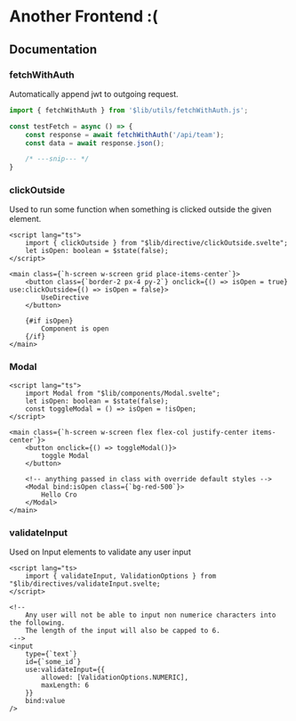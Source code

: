 # Another Frontend :(

## Documentation

### fetchWithAuth
Automatically append jwt to outgoing request.
```ts
import { fetchWithAuth } from '$lib/utils/fetchWithAuth.js';

const testFetch = async () => {
    const response = await fetchWithAuth('/api/team');
    const data = await response.json();

    /* ---snip--- */
}
```


### clickOutside
Used to run some function when something is clicked outside the given element.
```svelte
<script lang="ts">
    import { clickOutside } from "$lib/directive/clickOutside.svelte";
    let isOpen: boolean = $state(false);
</script>

<main class={`h-screen w-screen grid place-items-center`}>
    <button class={`border-2 px-4 py-2`} onclick={() => isOpen = true} use:clickOutside={() => isOpen = false}>
        UseDirective
    </button>

    {#if isOpen}
        Component is open
    {/if}
</main>
```

### Modal
```svelte
<script lang="ts">
    import Modal from "$lib/components/Modal.svelte";
    let isOpen: boolean = $state(false);
    const toggleModal = () => isOpen = !isOpen;
</script>

<main class={`h-screen w-screen flex flex-col justify-center items-center`}>
    <button onclick={() => toggleModal()}>
        toggle Modal
    </button>

    <!-- anything passed in class with override default styles -->
    <Modal bind:isOpen class={`bg-red-500`}>
        Hello Cro
    </Modal>
</main>
```

### validateInput
Used on Input elements to validate any user input
```svelte
<script lang="ts>
    import { validateInput, ValidationOptions } from "$lib/directives/validateInput.svelte;
</script>

<!--
    Any user will not be able to input non numerice characters into the following.
    The length of the input will also be capped to 6.
 -->
<input
    type={`text`}
    id={`some_id`}
    use:validateInput={{
        allowed: [ValidationOptions.NUMERIC],
        maxLength: 6
    }}
    bind:value
/>
```
